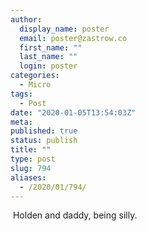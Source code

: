 ```yaml
---
author:
  display_name: poster
  email: poster@zastrow.co
  first_name: ""
  last_name: ""
  login: poster
categories:
  - Micro
tags:
  - Post
date: "2020-01-05T13:54:03Z"
meta:
published: true
status: publish
title: ""
type: post
slug: 794
aliases:
  - /2020/01/794/
---
```

<p><img src="/assets/2020/01/79645456_456103591959992_1986123242623322429_n.jpg?_nc_ht=scontent.cdninstagram.com&amp;_nc_ohc=U-VssC4F1DwAX82z6gW&amp;oh=186b86c1b1c96ab7190e6b4d3fc5a111&amp;oe=5EA68B3F" alt="" /> Holden and daddy, being silly.</p>
